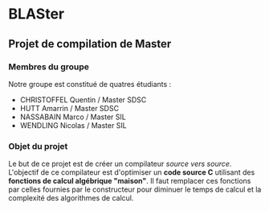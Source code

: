 # BLASter
## Projet de compilation de Master

### Membres du groupe
Notre groupe est constitué de quatres étudiants :
- CHRISTOFFEL   Quentin     / Master SDSC
- HUTT          Amarrin     / Master SDSC
- NASSABAIN     Marco       / Master SIL
- WENDLING      Nicolas     / Master SIL

### Objet du projet
Le but de ce projet est de créer un compilateur *source vers source*. L'objectif
de ce compilateur est d'optimiser un **code source C** utilisant des **fonctions 
de calcul algébrique "maison"**. Il faut remplacer ces fonctions par celles 
fournies par le constructeur pour diminuer le temps de calcul et la complexité 
des algorithmes de calcul.